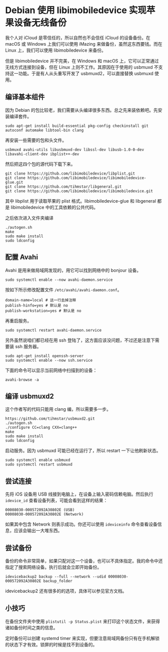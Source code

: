 # Debian 使用 libimobiledevice 实现苹果设备无线备份

我个人对 iCloud 是零信任的，所以自然也不会信任 iCloud 的设备备份。在 macOS 或 Windows 上我们可以使用 iMazing 来做备份，虽然这东西要钱。而在 Linux 上，我们可以使用 libimobiledevice 来备份。

但是 libimobiledevice 并不完美，在 Windows 和 macOS 上，它可以正常通过无线方式连接到设备，但在 Linux 上则不工作。其原因在于使用的 usbmuxd 不支持这一功能。于是有人从头重写开发了 usbmuxd2，可以直接替换 usbmuxd 使用。

## 编译基本组件

因为 Debian 的包比较老，我们需要从头编译很多东西。总之先来装依赖吧。先安装编译套件。

```
sudo apt-get install build-essential pkg-config checkinstall git autoconf automake libtool-bin clang
```

再安装一些需要的包和头文件。

```
usbmuxd avahi-utils libusbmuxd-dev libssl-dev libusb-1.0-0-dev libavahi-client-dev ibplist++-dev
```

然后把这四个包的源代码下载下来。

```
git clone https://github.com/libimobiledevice/libplist.git 
git clone https://github.com/libimobiledevice/libimobiledevice-glue.git
git clone https://github.com/tihmstar/libgeneral.git
git clone https://github.com/libimobiledevice/libimobiledevice.git
```

其中 libplist 用于读取苹果的 plist 格式。libimobiledevice-glue 和 libgeneral 都是 libimobiledevice 中的工具依赖的公共代码。

之后依次进入文件夹编译

```
./autogen.sh 
make 
sudo make install
sudo ldconfig
```

## 配置 Avahi

Avahi 是用来做局域网发现的，用它可以找到网络中的 bonjour 设备。

```
sudo systemctl enable --now avahi-daemon.service
```

按如下所示修改配置文件 `/etc/avahi/avahi-daemon.conf`。

```
domain-name=local # 这一行去掉注释
publish-hinfo=yes # 默认是 no
publish-workstation=yes # 默认是 no
```

再重启服务。

```
sudo systemctl restart avahi-daemon.service
```

另外虽然说咱们都已经在用 ssh 登陆了，这方面应该没问题，不过还是注意下需要装 ssh 服务器。

```
sudo apt-get install openssh-server 
sudo systemctl enable --now ssh.service
```

下面的命令可以显示当前网络中扫描到的设备：

```
avahi-browse -a
```

## 编译 usbmuxd2

这个作者写的代码只能用 clang 编，所以需要多一步。

```
https://github.com/tihmstar/usbmuxd2.git
./autogen.sh 
./configure CC=clang CXX=clang++
make
sudo make install
sudo ldconfig
```

启动服务。因为 usbmuxd 可能已经在运行了，所以 restart 一下让他刷新状态。

```
sudo systemctl enable usbmuxd
sudo systemctl restart usbmuxd
```

## 尝试连接

先将 iOS 设备用 USB 线接到电脑上，在设备上输入密码信赖电脑。然后执行 `idevice_id` 查看设备列表，可能会看到这样的结果：

```
00008030-000572092A30802E (USB)
00008030-000572092A30802E (Network)
```

如果其中包含 Network 则表示成功。你还可以使用 `ideviceinfo` 命令查看设备信息，应该会输出一大堆东西。

## 尝试备份

备份的命令非常简单，如果只配对这一个设备，也可以不具体指定。我的命令中还指定了搜索网络设备。执行后就会立即开始备份。

```
idevicebackup2 backup --full --network --udid 00008030-000572092A30802E backup_folder
```

idevicebackup2 还有很多的的选项，具体可以参见官方文档。

## 小技巧

在备份文件夹中使用 `plistutil -p Status.plist` 来打印这个状态文件，来获得诸如备份时间之类的信息。

定时备份可以创建 systemd timer 来实现，但要注意局域网备份只有在手机解锁的状态下才有效。锁屏的时候是找不到设备的。
